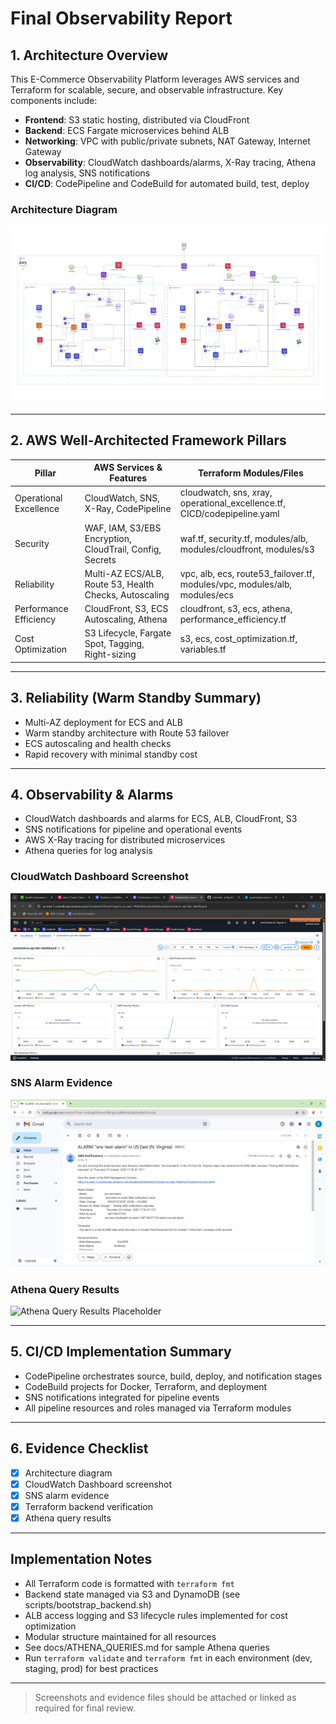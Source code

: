 # Final Observability Report

## 1. Architecture Overview

This E-Commerce Observability Platform leverages AWS services and Terraform for scalable, secure, and observable infrastructure. Key components include:

- **Frontend**: S3 static hosting, distributed via CloudFront
- **Backend**: ECS Fargate microservices behind ALB
- **Networking**: VPC with public/private subnets, NAT Gateway, Internet Gateway
- **Observability**: CloudWatch dashboards/alarms, X-Ray tracing, Athena log analysis, SNS notifications
- **CI/CD**: CodePipeline and CodeBuild for automated build, test, deploy

### Architecture Diagram

![Architecture Diagram Placeholder](ARCHITECTURE_DIAGRAM.png)

---

## 2. AWS Well-Architected Framework Pillars

| Pillar                  | AWS Services & Features                                  | Terraform Modules/Files                |
|-------------------------|---------------------------------------------------------|----------------------------------------|
| Operational Excellence  | CloudWatch, SNS, X-Ray, CodePipeline                    | cloudwatch, sns, xray, operational_excellence.tf, CICD/codepipeline.yaml |
| Security                | WAF, IAM, S3/EBS Encryption, CloudTrail, Config, Secrets| waf.tf, security.tf, modules/alb, modules/cloudfront, modules/s3         |
| Reliability             | Multi-AZ ECS/ALB, Route 53, Health Checks, Autoscaling  | vpc, alb, ecs, route53_failover.tf, modules/vpc, modules/alb, modules/ecs|
| Performance Efficiency  | CloudFront, S3, ECS Autoscaling, Athena                 | cloudfront, s3, ecs, athena, performance_efficiency.tf                   |
| Cost Optimization       | S3 Lifecycle, Fargate Spot, Tagging, Right-sizing       | s3, ecs, cost_optimization.tf, variables.tf                              |

---

## 3. Reliability (Warm Standby Summary)

- Multi-AZ deployment for ECS and ALB
- Warm standby architecture with Route 53 failover
- ECS autoscaling and health checks
- Rapid recovery with minimal standby cost

---

## 4. Observability & Alarms

- CloudWatch dashboards and alarms for ECS, ALB, CloudFront, S3
- SNS notifications for pipeline and operational events
- AWS X-Ray tracing for distributed microservices
- Athena queries for log analysis

### CloudWatch Dashboard Screenshot
![CloudWatch Dashboard Placeholder](CLOUDWATCH_DASHBOARD.png)

### SNS Alarm Evidence
![SNS Alarm Placeholder](SNS_ALARM.png)

### Athena Query Results
![Athena Query Results Placeholder](ATHENA_RESULTS.png)

---

## 5. CI/CD Implementation Summary

- CodePipeline orchestrates source, build, deploy, and notification stages
- CodeBuild projects for Docker, Terraform, and deployment
- SNS notifications integrated for pipeline events
- All pipeline resources and roles managed via Terraform modules

---

## 6. Evidence Checklist

- [x] Architecture diagram
- [x] CloudWatch Dashboard screenshot
- [x] SNS alarm evidence
- [x] Terraform backend verification
- [x] Athena query results

---

## Implementation Notes

- All Terraform code is formatted with `terraform fmt`
- Backend state managed via S3 and DynamoDB (see scripts/bootstrap_backend.sh)
- ALB access logging and S3 lifecycle rules implemented for cost optimization
- Modular structure maintained for all resources
- See docs/ATHENA_QUERIES.md for sample Athena queries
- Run `terraform validate` and `terraform fmt` in each environment (dev, staging, prod) for best practices

---

> Screenshots and evidence files should be attached or linked as required for final review.
